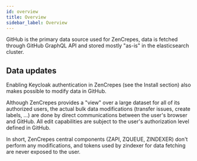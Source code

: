 ```yaml
---
id: overview
title: Overview
sidebar_label: Overview
---
```


GitHub is the primary data source used for ZenCrepes, data is fetched through GitHub GraphQL API and stored mostly "as-is" in the elasticsearch cluster.

## Data updates

Enabling Keycloak authentication in ZenCrepes (see the Install section) also makes possible to modify data in GitHub.

Although ZenCrepes provides a "view" over a large dataset for all of its authorized users, the actual bulk data modifications (transfer issues, create labels, ...) are done by direct communications between the user's browser and GitHub. All edit capabilities are subject to the user's authorization level defined in GitHub.

In short, ZenCrepes central components (ZAPI, ZQUEUE, ZINDEXER) don't perform any modifications, and tokens used by zindexer for data fetching are never exposed to the user.
